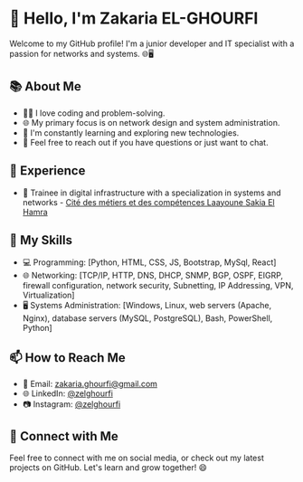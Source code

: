 # 👋 Hello, I'm Zakaria EL-GHOURFI

Welcome to my GitHub profile! I'm a junior developer and IT specialist with a passion for networks and systems. 🌐🖥️

## 📚 About Me

- 👨‍💻 I love coding and problem-solving.
- 🌐 My primary focus is on network design and system administration.
- 🌱 I'm constantly learning and exploring new technologies.
- 📢 Feel free to reach out if you have questions or just want to chat.

## 💼 Experience

- 💼 Trainee in digital infrastructure with a specialization in systems and networks - [Cité des métiers et des compétences Laayoune Sakia El Hamra](https://cmc.ac.ma/)

## 🚀 My Skills

- 💻 Programming: [Python, HTML, CSS, JS, Bootstrap, MySql, React]
- 🌐 Networking: [TCP/IP, HTTP, DNS, DHCP, SNMP, BGP, OSPF, EIGRP, firewall configuration, network security, Subnetting, IP Addressing, VPN, Virtualization]
- 🖥️ Systems Administration: [Windows, Linux, web servers (Apache, Nginx), database servers (MySQL, PostgreSQL), Bash, PowerShell, Python]


## 📫 How to Reach Me

- 📧 Email: [zakaria.ghourfi@gmail.com](zakaria.ghourfi@gmail.com)
- 🌐 LinkedIn: [@zelghourfi](https://www.linkedin.com/in/zelghourfi/)
- 📷 Instagram: [@zelghourfi](https://instagram.com/zelghourfi)

## 🔗 Connect with Me

Feel free to connect with me on social media, or check out my latest projects on GitHub. Let's learn and grow together! 😄
